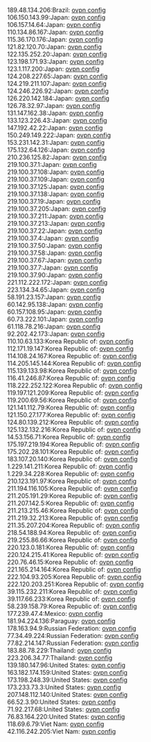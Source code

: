 189.48.134.206:Brazil: [ovpn config](vpn/189_48_134_206.ovpn)  
106.150.143.99:Japan: [ovpn config](vpn/106_150_143_99.ovpn)  
106.157.14.64:Japan: [ovpn config](vpn/106_157_14_64.ovpn)  
110.134.86.167:Japan: [ovpn config](vpn/110_134_86_167.ovpn)  
115.36.170.176:Japan: [ovpn config](vpn/115_36_170_176.ovpn)  
121.82.120.70:Japan: [ovpn config](vpn/121_82_120_70.ovpn)  
122.135.252.20:Japan: [ovpn config](vpn/122_135_252_20.ovpn)  
123.198.171.93:Japan: [ovpn config](vpn/123_198_171_93.ovpn)  
123.1.117.200:Japan: [ovpn config](vpn/123_1_117_200.ovpn)  
124.208.227.65:Japan: [ovpn config](vpn/124_208_227_65.ovpn)  
124.219.211.107:Japan: [ovpn config](vpn/124_219_211_107.ovpn)  
124.246.226.92:Japan: [ovpn config](vpn/124_246_226_92.ovpn)  
126.220.142.184:Japan: [ovpn config](vpn/126_220_142_184.ovpn)  
126.78.32.97:Japan: [ovpn config](vpn/126_78_32_97.ovpn)  
131.147.162.38:Japan: [ovpn config](vpn/131_147_162_38.ovpn)  
133.123.226.43:Japan: [ovpn config](vpn/133_123_226_43.ovpn)  
147.192.42.22:Japan: [ovpn config](vpn/147_192_42_22.ovpn)  
150.249.149.222:Japan: [ovpn config](vpn/150_249_149_222.ovpn)  
153.231.142.31:Japan: [ovpn config](vpn/153_231_142_31.ovpn)  
175.132.64.126:Japan: [ovpn config](vpn/175_132_64_126.ovpn)  
210.236.125.82:Japan: [ovpn config](vpn/210_236_125_82.ovpn)  
219.100.37.1:Japan: [ovpn config](vpn/219_100_37_1.ovpn)  
219.100.37.108:Japan: [ovpn config](vpn/219_100_37_108.ovpn)  
219.100.37.109:Japan: [ovpn config](vpn/219_100_37_109.ovpn)  
219.100.37.125:Japan: [ovpn config](vpn/219_100_37_125.ovpn)  
219.100.37.138:Japan: [ovpn config](vpn/219_100_37_138.ovpn)  
219.100.37.19:Japan: [ovpn config](vpn/219_100_37_19.ovpn)  
219.100.37.205:Japan: [ovpn config](vpn/219_100_37_205.ovpn)  
219.100.37.211:Japan: [ovpn config](vpn/219_100_37_211.ovpn)  
219.100.37.213:Japan: [ovpn config](vpn/219_100_37_213.ovpn)  
219.100.37.22:Japan: [ovpn config](vpn/219_100_37_22.ovpn)  
219.100.37.4:Japan: [ovpn config](vpn/219_100_37_4.ovpn)  
219.100.37.50:Japan: [ovpn config](vpn/219_100_37_50.ovpn)  
219.100.37.58:Japan: [ovpn config](vpn/219_100_37_58.ovpn)  
219.100.37.67:Japan: [ovpn config](vpn/219_100_37_67.ovpn)  
219.100.37.7:Japan: [ovpn config](vpn/219_100_37_7.ovpn)  
219.100.37.90:Japan: [ovpn config](vpn/219_100_37_90.ovpn)  
221.112.222.172:Japan: [ovpn config](vpn/221_112_222_172.ovpn)  
223.134.34.65:Japan: [ovpn config](vpn/223_134_34_65.ovpn)  
58.191.23.157:Japan: [ovpn config](vpn/58_191_23_157.ovpn)  
60.142.95.138:Japan: [ovpn config](vpn/60_142_95_138.ovpn)  
60.157.108.95:Japan: [ovpn config](vpn/60_157_108_95.ovpn)  
60.73.222.101:Japan: [ovpn config](vpn/60_73_222_101.ovpn)  
61.118.78.216:Japan: [ovpn config](vpn/61_118_78_216.ovpn)  
92.202.42.173:Japan: [ovpn config](vpn/92_202_42_173.ovpn)  
110.10.63.133:Korea Republic of: [ovpn config](vpn/110_10_63_133.ovpn)  
112.171.19.147:Korea Republic of: [ovpn config](vpn/112_171_19_147.ovpn)  
114.108.24.167:Korea Republic of: [ovpn config](vpn/114_108_24_167.ovpn)  
114.205.145.144:Korea Republic of: [ovpn config](vpn/114_205_145_144.ovpn)  
115.139.133.98:Korea Republic of: [ovpn config](vpn/115_139_133_98.ovpn)  
116.41.246.87:Korea Republic of: [ovpn config](vpn/116_41_246_87.ovpn)  
118.222.252.122:Korea Republic of: [ovpn config](vpn/118_222_252_122.ovpn)  
119.197.121.209:Korea Republic of: [ovpn config](vpn/119_197_121_209.ovpn)  
119.200.69.56:Korea Republic of: [ovpn config](vpn/119_200_69_56.ovpn)  
121.141.112.79:Korea Republic of: [ovpn config](vpn/121_141_112_79.ovpn)  
121.150.27.177:Korea Republic of: [ovpn config](vpn/121_150_27_177.ovpn)  
124.80.139.212:Korea Republic of: [ovpn config](vpn/124_80_139_212.ovpn)  
125.132.132.216:Korea Republic of: [ovpn config](vpn/125_132_132_216.ovpn)  
14.53.156.71:Korea Republic of: [ovpn config](vpn/14_53_156_71.ovpn)  
175.197.219.194:Korea Republic of: [ovpn config](vpn/175_197_219_194.ovpn)  
175.202.28.101:Korea Republic of: [ovpn config](vpn/175_202_28_101.ovpn)  
183.107.20.140:Korea Republic of: [ovpn config](vpn/183_107_20_140.ovpn)  
1.229.141.211:Korea Republic of: [ovpn config](vpn/1_229_141_211.ovpn)  
1.229.34.228:Korea Republic of: [ovpn config](vpn/1_229_34_228.ovpn)  
210.123.191.97:Korea Republic of: [ovpn config](vpn/210_123_191_97.ovpn)  
211.194.116.105:Korea Republic of: [ovpn config](vpn/211_194_116_105.ovpn)  
211.205.191.29:Korea Republic of: [ovpn config](vpn/211_205_191_29.ovpn)  
211.207.142.5:Korea Republic of: [ovpn config](vpn/211_207_142_5.ovpn)  
211.213.215.46:Korea Republic of: [ovpn config](vpn/211_213_215_46.ovpn)  
211.219.32.213:Korea Republic of: [ovpn config](vpn/211_219_32_213.ovpn)  
211.35.207.204:Korea Republic of: [ovpn config](vpn/211_35_207_204.ovpn)  
218.54.188.94:Korea Republic of: [ovpn config](vpn/218_54_188_94.ovpn)  
219.255.86.66:Korea Republic of: [ovpn config](vpn/219_255_86_66.ovpn)  
220.123.0.181:Korea Republic of: [ovpn config](vpn/220_123_0_181.ovpn)  
220.124.215.41:Korea Republic of: [ovpn config](vpn/220_124_215_41.ovpn)  
220.76.46.15:Korea Republic of: [ovpn config](vpn/220_76_46_15.ovpn)  
221.165.214.164:Korea Republic of: [ovpn config](vpn/221_165_214_164.ovpn)  
222.104.93.205:Korea Republic of: [ovpn config](vpn/222_104_93_205.ovpn)  
222.120.203.251:Korea Republic of: [ovpn config](vpn/222_120_203_251.ovpn)  
39.115.232.211:Korea Republic of: [ovpn config](vpn/39_115_232_211.ovpn)  
39.117.66.233:Korea Republic of: [ovpn config](vpn/39_117_66_233.ovpn)  
58.239.158.79:Korea Republic of: [ovpn config](vpn/58_239_158_79.ovpn)  
177.239.47.4:Mexico: [ovpn config](vpn/177_239_47_4.ovpn)  
181.94.224.136:Paraguay: [ovpn config](vpn/181_94_224_136.ovpn)  
178.163.94.9:Russian Federation: [ovpn config](vpn/178_163_94_9.ovpn)  
77.34.49.224:Russian Federation: [ovpn config](vpn/77_34_49_224.ovpn)  
77.82.214.147:Russian Federation: [ovpn config](vpn/77_82_214_147.ovpn)  
183.88.78.229:Thailand: [ovpn config](vpn/183_88_78_229.ovpn)  
223.206.34.77:Thailand: [ovpn config](vpn/223_206_34_77.ovpn)  
139.180.147.96:United States: [ovpn config](vpn/139_180_147_96.ovpn)  
163.182.174.159:United States: [ovpn config](vpn/163_182_174_159.ovpn)  
173.198.248.39:United States: [ovpn config](vpn/173_198_248_39.ovpn)  
173.233.73.3:United States: [ovpn config](vpn/173_233_73_3.ovpn)  
207.148.112.140:United States: [ovpn config](vpn/207_148_112_140.ovpn)  
66.52.3.90:United States: [ovpn config](vpn/66_52_3_90.ovpn)  
71.92.217.68:United States: [ovpn config](vpn/71_92_217_68.ovpn)  
76.83.164.220:United States: [ovpn config](vpn/76_83_164_220.ovpn)  
118.69.6.79:Viet Nam: [ovpn config](vpn/118_69_6_79.ovpn)  
42.116.242.205:Viet Nam: [ovpn config](vpn/42_116_242_205.ovpn)  
